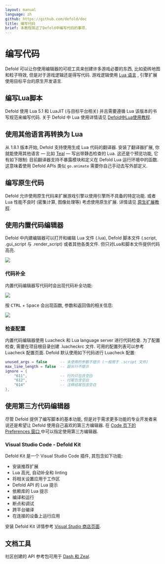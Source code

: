 ```yaml
---
layout: manual
language: zh
github: https://github.com/defold/doc
title: 编写代码
brief: 本教程简述了Defold中编写代码的事项.
---
```


# 编写代码

Defold 可以让你使用编辑器的可视工具来创建许多游戏必要的东西, 比如瓷砖地图和粒子特效, 但是对于游戏逻辑还是得写代码. 游戏逻辑使用 [Lua 语言](https://www.lua.org/) , 引擎扩展使用目标平台的原生开发语言.

## 编写Lua脚本

Defold 使用 Lua 5.1 和 LuaJIT (与目标平台相关) 并且需要遵循 Lua 该版本的书写规范来编写代码. 关于 Defold 中 Lua 使用详情请见 [Defold中Lua使用教程](/zh/manuals/lua).

## 使用其他语言再转换为 Lua

从 1.8.1 版本开始, Defold 支持使用生成 Lua 代码的翻译器. 安装了翻译器扩展, 你就能使用其他语言 — 比如 [Teal](https://github.com/defold/extension-teal) — 写出带静态检查的 Lua. 这还是个预览功能, 它有如下限制: 目前翻译器支持不暴露模块和定义在 Defold Lua 运行环境中的函数. 这意味着使用 Defold APIs 类似 `go.animate` 需要你自己手动去写外部定义.

## 编写原生代码

Defold 允许使用原生代码来扩展游戏引擎以使用引擎所不具备的特定功能. 或者 Lua 性能不良时 (密集计算, 图像处理等) 考虑使用原生扩展. 详情请见 [原生扩展教程](/zh/manuals/extensions/).

## 使用内置代码编辑器

Defold 中内建编辑器可以打开和编辑 Lua 文件 (.lua), Defold 脚本文件 (.script, .gui_script 与 .render_script) 或者其他各类文件. 但只对Lua和脚本文件提供代码高亮.

![](/images/editor/code-editor.png)


### 代码补全

内置代码编辑器写代码时会出现代码补全功能:

![](/images/editor/codecompletion.png)

按 <kbd>CTRL</kbd> + <kbd>Space</kbd> 会出现函数, 参数和返回值的相关信息:

![](/images/editor/apireference.png)

### 检查配置

内置代码编辑器使用 Luacheck 和 Lua language server 进行代码检查. 为了配置检查, 需要在项目根目录创建 .luacheckrc 文件. 可用的配置列表可以参考 Luacheck 配置页面. Defold 默认使用如下代码进行 Luacheck 配置:

```lua
unused_args = false      -- 未使用的参数不提示 (一般用于 .script 文件)
max_line_length = false  -- 超长行不提示
ignore = {
    "611",               -- 行内只包含空白
    "612",               -- 行尾包含空白
    "614"                -- 注释结尾包含空白
},
```

## 使用第三方代码编辑器

尽管 Defold 提供了编写脚本的基本功能, 但是对于需求更多功能的专业开发者来说还是希望让 Defold 使用自己喜欢的第三方编辑器. 在 [Code 页下的 Preferences 窗口 ](/zh/manuals/editor-preferences/#code) 中可以指定使用第三方编辑器.

### Visual Studio Code - Defold Kit

Defold Kit 是一个 Visual Studio Code 插件, 其包含如下功能:

* 安装推荐扩展
* Lua 高光, 自动补全和 linting
* 将相关设置应用于工作区
* Defold API 的 Lua 提示
* 依赖库的 Lua 提示
* 编译和运行
* 断点和调试
* 跨平台编译
* 在连接的设备上运行应用

安装 Defold Kit 详情参考 [Visual Studio 商店页面](https://marketplace.visualstudio.com/items?itemName=astronachos.defold).


## 文档工具

社区创建的 API 参考包可用于 [Dash 和 Zeal](https://forum.defold.com/t/defold-docset-for-dash/2417).
